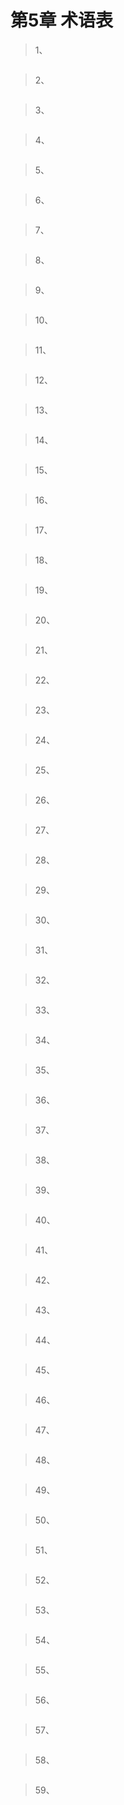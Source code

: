 # 第5章 术语表

> 1、
``` bash

```

> 2、
``` bash

```

> 3、
``` bash

```

> 4、
``` bash

```

> 5、
``` bash

```

> 6、
``` bash

```

> 7、
``` bash

```

> 8、
``` bash

```

> 9、
``` bash

```

> 10、
``` bash

```

> 11、
``` bash

```

> 12、
``` bash

```

> 13、
``` bash

```

> 14、
``` bash

```

> 15、
``` bash

```

> 16、
``` bash

```

> 17、
``` bash

```

> 18、
``` bash

```

> 19、
``` bash

```

> 20、
``` bash

```

> 21、
``` bash

```

> 22、
``` bash

```

> 23、
``` bash

```

> 24、
``` bash

```

> 25、
``` bash

```

> 26、
``` bash

```

> 27、
``` bash

```

> 28、
``` bash

```

> 29、
``` bash

```

> 30、
``` bash

```

> 31、
``` bash

```

> 32、
``` bash

```

> 33、
``` bash

```

> 34、
``` bash

```

> 35、
``` bash

```

> 36、
``` bash

```

> 37、
``` bash

```

> 38、
``` bash

```

> 39、
``` bash

```

> 40、
``` bash

```

> 41、
``` bash

```

> 42、
``` bash

```

> 43、
``` bash

```

> 44、
``` bash

```

> 45、
``` bash

```

> 46、
``` bash

```

> 47、
``` bash

```

> 48、
``` bash

```

> 49、
``` bash

```

> 50、
``` bash

```

> 51、
``` bash

```

> 52、
``` bash

```

> 53、
``` bash

```

> 54、
``` bash

```

> 55、
``` bash

```

> 56、
``` bash

```

> 57、
``` bash

```

> 58、
``` bash

```

> 59、
``` bash

```
